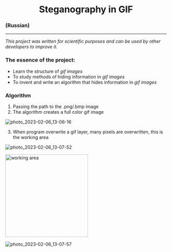 # <h1 align="center"> Steganography in GIF
### (Russian)
___
_This project was written for scientific purposes and can be used by other developers to improve it._

### __The essence of the project:__
+ Learn the structure of _gif images_
+ To study methods of hiding information in _gif images_
+ To invent and write an algorithm that hides information in _gif images_


### __Algorithm__
1. Passing the path to the .png/.bmp image 
2. The algorithm creates a full color gif image 

![photo_2023-02-06_13-06-16](https://user-images.githubusercontent.com/79607195/216943893-884141c3-45c7-4d9a-b0e2-e66466d5d230.jpg)

  
3. When program overwrite a gif layer, many pixels are overwritten, this is the working area
  
  ![photo_2023-02-06_13-07-52](https://user-images.githubusercontent.com/79607195/216943934-55944e4d-6070-4085-97f3-602b3e7503a3.jpg)

  
  
  
  <img width="258" alt="working area" src="https://user-images.githubusercontent.com/79607195/217313042-ca239a6f-9fd3-430f-a424-85a316748c55.png">


  
  
  ![photo_2023-02-06_13-07-57](https://user-images.githubusercontent.com/79607195/216943948-de70624e-17e2-41c1-b8cb-2c8112b944f2.jpg)
